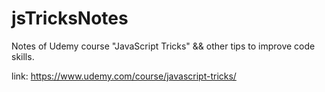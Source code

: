 # jsTricksNotes
Notes of Udemy course "JavaScript Tricks" && other tips to improve code skills.

link: https://www.udemy.com/course/javascript-tricks/

